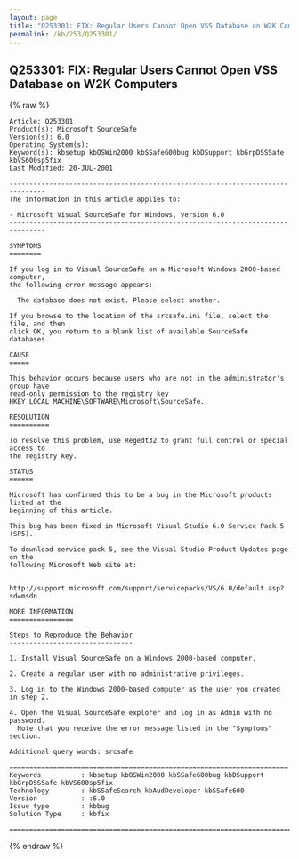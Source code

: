 ```yaml
---
layout: page
title: "Q253301: FIX: Regular Users Cannot Open VSS Database on W2K Computers"
permalink: /kb/253/Q253301/
---
```


## Q253301: FIX: Regular Users Cannot Open VSS Database on W2K Computers

{% raw %}

	Article: Q253301
	Product(s): Microsoft SourceSafe
	Version(s): 6.0
	Operating System(s): 
	Keyword(s): kbsetup kbOSWin2000 kbSSafe600bug kbDSupport kbGrpDSSSafe kbVS600sp5fix
	Last Modified: 20-JUL-2001
	
	-------------------------------------------------------------------------------
	The information in this article applies to:
	
	- Microsoft Visual SourceSafe for Windows, version 6.0 
	-------------------------------------------------------------------------------
	
	SYMPTOMS
	========
	
	If you log in to Visual SourceSafe on a Microsoft Windows 2000-based computer,
	the following error message appears:
	
	  The database does not exist. Please select another.
	
	If you browse to the location of the srcsafe.ini file, select the file, and then
	click OK, you return to a blank list of available SourceSafe databases.
	
	CAUSE
	=====
	
	This behavior occurs because users who are not in the administrator's group have
	read-only permission to the registry key
	HKEY_LOCAL_MACHINE\SOFTWARE\Microsoft\SourceSafe.
	
	RESOLUTION
	==========
	
	To resolve this problem, use Regedt32 to grant full control or special access to
	the registry key.
	
	STATUS
	======
	
	Microsoft has confirmed this to be a bug in the Microsoft products listed at the
	beginning of this article.
	
	This bug has been fixed in Microsoft Visual Studio 6.0 Service Pack 5 (SP5).
	
	To download service pack 5, see the Visual Studio Product Updates page on the
	following Microsoft Web site at:
	
	  http://support.microsoft.com/support/servicepacks/VS/6.0/default.asp?sd=msdn
	
	MORE INFORMATION
	================
	
	Steps to Reproduce the Behavior
	-------------------------------
	
	1. Install Visual SourceSafe on a Windows 2000-based computer.
	
	2. Create a regular user with no administrative privileges.
	
	3. Log in to the Windows 2000-based computer as the user you created in step 2.
	
	4. Open the Visual SourceSafe explorer and log in as Admin with no password.
	  Note that you receive the error message listed in the "Symptoms" section.
	
	Additional query words: srcsafe
	
	======================================================================
	Keywords          : kbsetup kbOSWin2000 kbSSafe600bug kbDSupport kbGrpDSSSafe kbVS600sp5fix 
	Technology        : kbSSafeSearch kbAudDeveloper kbSSafe600
	Version           : :6.0
	Issue type        : kbbug
	Solution Type     : kbfix
	
	=============================================================================
	

{% endraw %}
